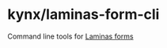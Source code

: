 # kynx/laminas-form-cli

Command line tools for [Laminas forms]


[Laminas forms]: https://docs.laminas.dev/laminas-form/
